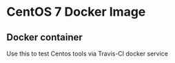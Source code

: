 # CentOS 7 Docker Image

## Docker container
Use this to test Centos tools via Travis-CI docker service
